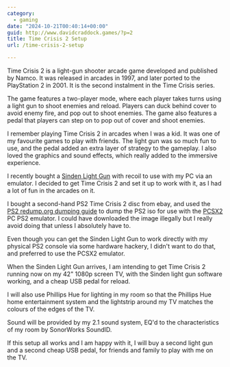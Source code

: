 ```yaml
---
category:
  - gaming
date: "2024-10-21T00:40:14+00:00"
guid: http://www.davidcraddock.games/?p=2
title: Time Crisis 2 Setup
url: /time-crisis-2-setup

---
```


Time Crisis 2 is a light-gun shooter arcade game developed and published by Namco. It was released in arcades in 1997, and later ported to the PlayStation 2 in 2001. It is the second instalment in the Time Crisis series.

The game features a two-player mode, where each player takes turns using a light gun to shoot enemies and reload. Players can duck behind cover to avoid enemy fire, and pop out to shoot enemies. The game also features a pedal that players can step on to pop out of cover and shoot enemies.

I remember playing Time Crisis 2 in arcades when I was a kid. It was one of my favourite games to play with friends. The light gun was so much fun to use, and the pedal added an extra layer of strategy to the gameplay. I also loved the graphics and sound effects, which really added to the immersive experience.

I recently bought a [Sinden Light Gun](https://sindenlightgun.com/) with recoil to use with my PC via an emulator. I decided to get Time Crisis 2 and set it up to work with it, as I had a lot of fun in the arcades on it.

I bought a second-hand PS2 Time Crisis 2 disc from ebay, and used the [PS2 redump.org dumping guide](http://wiki.redump.org/index.php?title=Disc_Dumping_Guide_(MPF)) to dump the PS2 iso for use with the [PCSX2](https://pcsx2.net/) PC PS2 emulator. I could have downloaded the image illegally but I really avoid doing that unless I absolutely have to.

Even though you can get the Sinden Light Gun to work directly with my physical PS2 console via some hardware hackery, I didn't want to do that, and preferred to use the PCSX2 emulator.

When the Sinden Light Gun arrives, I am intending to get Time Crisis 2 running now on my 42" 1080p screen TV, with the Sinden light gun software working, and a cheap USB pedal for reload.

I will also use Phillips Hue for lighting in my room so that the Phillips Hue home entertainment system and the lightstrip around my TV matches the colours of the edges of the TV.

Sound will be provided by my 2.1 sound system, EQ'd to the characteristics of my room by SonorWorks SoundID.

If this setup all works and I am happy with it, I will buy a second light gun and a second cheap USB pedal, for friends and family to play with me on the TV.




